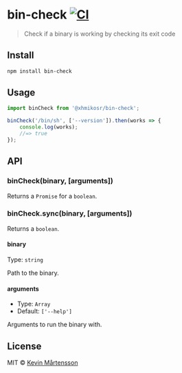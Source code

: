 # bin-check [![CI](https://github.com/XhmikosR/bin-check/actions/workflows/ci.yml/badge.svg?branch=master)](https://github.com/XhmikosR/bin-check/actions/workflows/ci.yml)

> Check if a binary is working by checking its exit code


## Install

```sh
npm install bin-check
```


## Usage

```js
import binCheck from '@xhmikosr/bin-check';

binCheck('/bin/sh', ['--version']).then(works => {
	console.log(works);
	//=> true
});
```


## API

### binCheck(binary, [arguments])

Returns a `Promise` for a `boolean`.

### binCheck.sync(binary, [arguments])

Returns a `boolean`.

#### binary

Type: `string`

Path to the binary.

#### arguments

* Type: `Array`
* Default: `['--help']`

Arguments to run the binary with.


## License

MIT © [Kevin Mårtensson](https://github.com/kevva)
